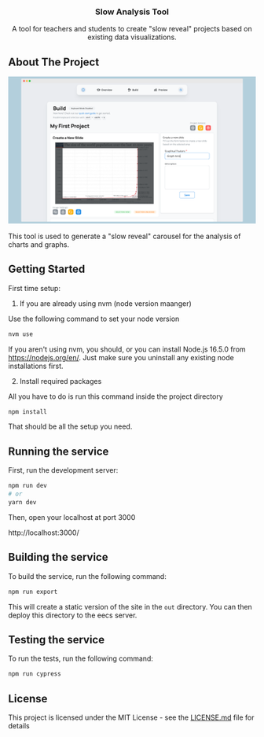 <div align="center">
    <h3 align="center">Slow Analysis Tool</h3>
    <p align="center">
    A tool for teachers and students to create "slow reveal" projects based on existing data visualizations.
    </p>
</div>

## About The Project

[![Slow Analysis Screen Shot][project-screenshot]](https://web.eecs.umich.edu/~mjguz/slow-analysis/)

This tool is used to generate a "slow reveal" carousel for the analysis of charts and graphs. 

## Getting Started

First time setup:

1. If you are already using nvm (node version maanger)

Use the following command to set your node version

```bash
nvm use
```

If you aren't using nvm, you should, or you can install Node.js 16.5.0 from https://nodejs.org/en/. Just make sure you uninstall any existing node installations first.

2. Install required packages

All you have to do is run this command inside the project directory

```bash
npm install
```

That should be all the setup you need.

## Running the service

First, run the development server:

```bash
npm run dev
# or
yarn dev
```

Then, open your localhost at port 3000

http://localhost:3000/

##  Building the service

To build the service, run the following command:

```bash
npm run export
```

This will create a static version of the site in the `out` directory. You can then deploy this directory to the eecs server.

## Testing the service

To run the tests, run the following command:

```bash
npm run cypress
```

## License

This project is licensed under the MIT License - see the [LICENSE.md](LICENSE.md) file for details


[project-screenshot]: images/screenshot.png
